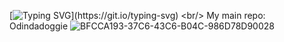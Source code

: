 [![Typing SVG](https://readme-typing-svg.herokuapp.com?color=8149F7&lines=Hello!;I%E2%80%99m+OdinDaDoggie!)](https://git.io/typing-svg)
<br/>
My main repo: <a href="http://github.com/Odindadoggie/Odindadoggie" style="text-decoration:none">Odindadoggie</a>
![BFCCA193-37C6-43C6-B04C-986D78D90028](https://user-images.githubusercontent.com/103867594/177671329-04e92da2-8400-4e32-95c0-ad05555c024d.jpeg)
